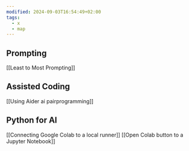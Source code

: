 ```yaml
---
modified: 2024-09-03T16:54:49+02:00
tags:
  - x
  - map
---
```

## Prompting
[[Least to Most Prompting]]

## Assisted Coding
[[Using Aider ai pairprogramming]]

## Python for AI
[[Connecting Google Colab to a local runner]]
[[Open Colab button to a Jupyter Notebook]]
